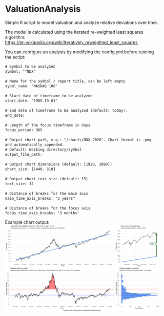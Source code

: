 # ValuationAnalysis
Simple R script to model valuation and analyze relative deviations over time.

The model is calculated using the iterated re-weighted least squares algorithm:  
https://en.wikipedia.org/wiki/Iteratively_reweighted_least_squares

You can configure an analysis by modifying the config.yml before running the script:

```
# Symbol to be analyzed
symbol: "^NDX"

# Name for the symbol / report title, can be left empty
sybol_name: "NASDAQ 100"

# Start date of timeframe to be analyzed 
start_date: "1985-10-01"

# End date of timeframe to be analyzed (default: today).
end_date: 

# Length of the focus timeframe in days
focus_period: 365

# Output chart path, e.g.: "/charts/NDX-2020". Chart format is .png and automatically appended.
# Default: Working directory/symbol
output_file_path: 

# Output chart dimensions (default: [1920, 1080])
chart_size: [1440, 810]

# Output chart text size (default: 15)
text_size: 12

# Distance of breaks for the main axis
main_time_axis_breaks: "3 years"

# Distance of breaks for the focus axis
focus_time_axis_breaks: "3 months"
```

Example chart output:
![This is an image](example-chart.png)
